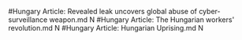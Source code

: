 #Hungary
Article: Revealed leak uncovers global abuse of cyber-surveillance weapon.md N
#Hungary
Article: The Hungarian workers' revolution.md N
#Hungary
Article: Hungarian Uprising.md N
